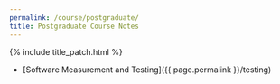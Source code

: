 ```yaml
---
permalink: /course/postgraduate/
title: Postgraduate Course Notes
---
```


{% include title_patch.html %}


- [Software Measurement and Testing]({{ page.permalink }}/testing)